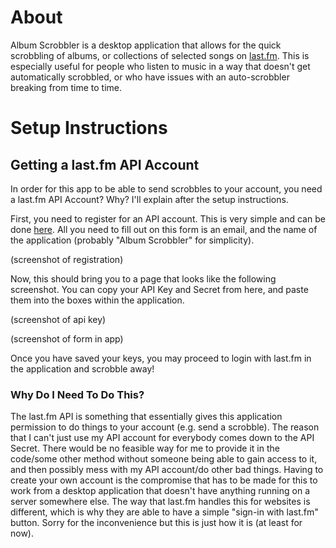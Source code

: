 # About

Album Scrobbler is a desktop application that allows for the
quick scrobbling of albums, or collections of selected songs
on [last.fm](https://www.last.fm/). This is especially useful for people
who listen to music in a way that doesn't get automatically 
scrobbled, or who have issues with an auto-scrobbler breaking
from time to time.

# Setup Instructions

## Getting a last.fm API Account
In order for this app to be able to send scrobbles to your account,
you need a last.fm API Account? Why? I'll explain after the setup
instructions.

First, you need to register for an API account. This is very simple
and can be done [here](https://www.last.fm/api/account/create). All
you need to fill out on this form is an email, and the name of the
application (probably "Album Scrobbler" for simplicity).

(screenshot of registration)

Now, this should bring you to a page that looks like the following
screenshot. You can copy your API Key and Secret from here, and
paste them into the boxes within the application.

(screenshot of api key)

(screenshot of form in app)

Once you have saved your keys, you may proceed to login with last.fm
in the application and scrobble away!

### Why Do I Need To Do This?
The last.fm API is something that essentially gives this application
permission to do things to your account (e.g. send a scrobble). The
reason that I can't just use my API account for everybody comes down
to the API Secret. There would be no feasible way for me to provide
it in the code/some other method without someone being able to gain
access to it, and then possibly mess with my API account/do other bad
things. Having to create your own account is the compromise that has
to be made for this to work from a desktop application that doesn't
have anything running on a server somewhere else. The way that last.fm
handles this for websites is different, which is why they are able to
have a simple "sign-in with last.fm" button. Sorry for the
inconvenience but this is just how it is (at least for now).